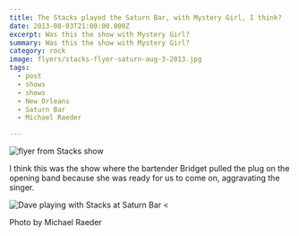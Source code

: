 ```yaml
---
title: The Stacks played the Saturn Bar, with Mystery Girl, I think?
date: 2013-08-03T21:00:00.000Z
excerpt: Was this the show with Mystery Girl?
summary: Was this the show with Mystery Girl?
category: rock
image: flyers/stacks-flyer-saturn-aug-3-2013.jpg
tags:
  - post 
  - shows
  - shows
  - New Orleans
  - Saturn Bar
  - Michael Raeder

---
```


![flyer from Stacks show](/static/img/flyers/stacks-flyer-saturn-aug-3-2013.jpg "flyer from Stacks show")

I think this was the show where the bartender Bridget pulled the plug on the opening band because she was ready for us to come on, aggravating the singer.

![Dave playing with Stacks at Saturn Bar](/static/img/stacks-m-raeder-aug-3-2013.jpg "Dave playing with Stacks at Saturn Bar")
<<figcaption>Photo by Michael Raeder</figcaption>